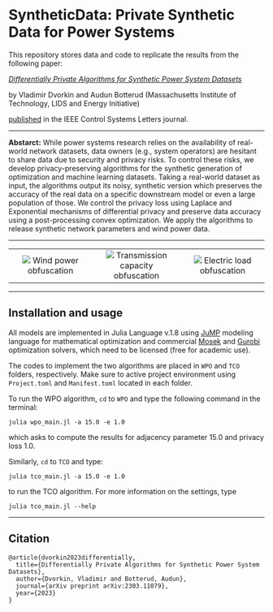 # SyntheticData: Private Synthetic Data for Power Systems 

This repository stores data and code to replicate the results from the following paper: 

[*Differentially Private Algorithms for Synthetic Power System Datasets*](https://arxiv.org/pdf/2303.11079.pdf)

by Vladimir Dvorkin and Audun Botterud (Massachusetts Institute of Technology, LIDS and Energy Initiative)

[published](https://ieeexplore.ieee.org/stamp/stamp.jsp?arnumber=10146422) in the IEEE Control Systems Letters journal.

---

**Abstarct:** While power systems research relies on the availability of real-world network datasets, data owners (e.g., system operators) are hesitant to share data due to security and privacy risks. To control these risks, we develop privacy-preserving algorithms for the synthetic generation of optimization and machine learning datasets. Taking a real-world dataset as input, the algorithms output its noisy, synthetic version which preserves the accuracy of the real data on a specific downstream model or even a large population of those. We control the privacy loss using Laplace and Exponential mechanisms of differential privacy and preserve data accuracy using a post-processing convex optimization. We apply the algorithms to release synthetic network parameters and wind power data.

---


<table align="center">
    <tr>
        <td align="center" width="500"><img src="https://user-images.githubusercontent.com/31773955/225124111-59df9b3e-7bff-4d1f-ab48-29bb0b904730.gif">
        Wind power obfuscation
        </td>
        <td align="center" width="500"><img src="https://user-images.githubusercontent.com/31773955/225128660-cf9f4b65-0e61-4afc-829f-59925ceede6e.gif">
        Transmission capacity obfuscation
        </td>
        <td align="center" width="500"><img src="https://user-images.githubusercontent.com/31773955/236578392-b490f95f-675e-44b0-908a-abaeb1914f08.gif">
        Electric load obfuscation
        </td>
    </tr>
</table>


---

## Installation and usage

All models are implemented in Julia Language v.1.8 using [JuMP](https://github.com/jump-dev/JuMP.jl) modeling language for mathematical optimization and commercial [Mosek](https://github.com/MOSEK/Mosek.jl) and [Gurobi](https://github.com/jump-dev/Gurobi.jl) optimization solvers, which need to be licensed (free for academic use). 

The codes to implement the two algorithms are placed in ```WPO``` and ```TCO``` folders, respectively. Make sure to active project environment using ```Project.toml``` and ```Manifest.toml``` located in each folder. 

To run the WPO algorithm, ```cd``` to ```WPO``` and type the following command in the terminal:

```julia wpo_main.jl -a 15.0 -e 1.0```

which asks to compute the results for adjacency parameter 15.0 and privacy loss 1.0. 

Similarly, ```cd``` to ```TCO``` and type:

```julia tco_main.jl -a 15.0 -e 1.0```

to run the TCO algorithm. For more information on the settings, type

```julia tco_main.jl --help```

---

## Citation
```
@article{dvorkin2023differentially,
  title={Differentially Private Algorithms for Synthetic Power System Datasets},
  author={Dvorkin, Vladimir and Botterud, Audun},
  journal={arXiv preprint arXiv:2303.11079},
  year={2023}
}
```
